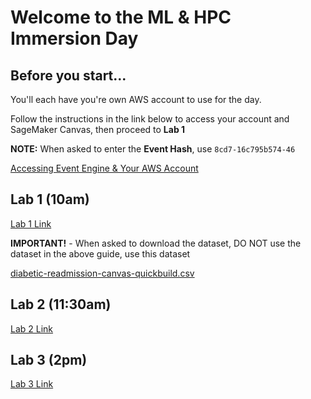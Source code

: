 # Welcome to the ML & HPC Immersion Day

## Before you start...

You'll each have you're own AWS account to use for the day.

Follow the instructions in the link below to access your account and SageMaker Canvas, then proceed to **Lab 1**

**NOTE:** When asked to enter the **Event Hash**, use `8cd7-16c795b574-46`

[Accessing Event Engine & Your AWS Account](https://catalog.us-east-1.prod.workshops.aws/workshops/80ba0ea5-7cf9-4b8c-9d3f-1cd988b6c071/en-US/0-prerequisites/instructor-led)

## Lab 1 (10am)

[Lab 1 Link](https://catalog.us-east-1.prod.workshops.aws/workshops/80ba0ea5-7cf9-4b8c-9d3f-1cd988b6c071/en-US/5-hcls/)

**IMPORTANT!** - When asked to download the dataset, DO NOT use the dataset in the above guide, use this dataset 

[diabetic-readmission-canvas-quickbuild.csv](diabetic-readmission-canvas-quickbuild.csv)

## Lab 2 (11:30am)

[Lab 2 Link](https://github.com/aws-samples/amazon-sagemaker-immersion-day-for-research/blob/main/1.%20Low_Code_Feature_Engineering_Using_Amazon_Data_Wrangler/Preprocessing_Using_Data_Wrangler.md)

## Lab 3 (2pm)

[Lab 3 Link](https://github.com/aws-samples/amazon-sagemaker-immersion-day-for-research/blob/main/3.%20Medicare_Hospital_Cost_Prediction/Jupyter_Notebook_Medicare_Hospital_Cost_Prediction.ipynb)